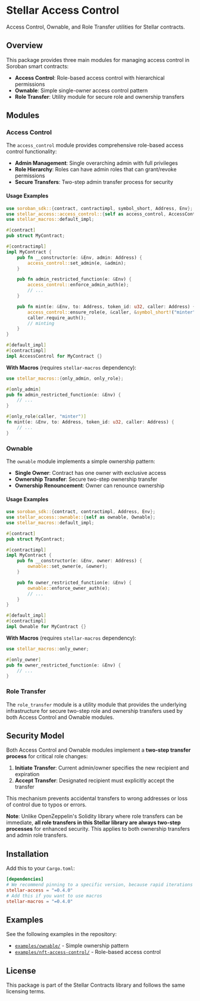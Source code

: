 # Stellar Access Control

Access Control, Ownable, and Role Transfer utilities for Stellar contracts.

## Overview

This package provides three main modules for managing access control in Soroban smart contracts:

- **Access Control**: Role-based access control with hierarchical permissions
- **Ownable**: Simple single-owner access control pattern
- **Role Transfer**: Utility module for secure role and ownership transfers

## Modules

### Access Control

The `access_control` module provides comprehensive role-based access control functionality:

- **Admin Management**: Single overarching admin with full privileges
- **Role Hierarchy**: Roles can have admin roles that can grant/revoke permissions
- **Secure Transfers**: Two-step admin transfer process for security

#### Usage Examples

```rust
use soroban_sdk::{contract, contractimpl, symbol_short, Address, Env};
use stellar_access::access_control::{self as access_control, AccessControl};
use stellar_macros::default_impl;

#[contract]
pub struct MyContract;

#[contractimpl]
impl MyContract {
    pub fn __constructor(e: &Env, admin: Address) {
        access_control::set_admin(e, &admin);
    }

    pub fn admin_restricted_function(e: &Env) {
        access_control::enforce_admin_auth(e);
        // ...
    }

    pub fn mint(e: &Env, to: Address, token_id: u32, caller: Address) {
        access_control::ensure_role(e, &caller, &symbol_short!("minter"));
        caller.require_auth();
        // minting
    }
}

#[default_impl]
#[contractimpl]
impl AccessControl for MyContract {}
```

**With Macros** (requires `stellar-macros` dependency):

```rust
use stellar_macros::{only_admin, only_role};

#[only_admin]
pub fn admin_restricted_function(e: &Env) {
    // ...
}

#[only_role(caller, "minter")]
fn mint(e: &Env, to: Address, token_id: u32, caller: Address) {
    // ...
}
```

### Ownable

The `ownable` module implements a simple ownership pattern:

- **Single Owner**: Contract has one owner with exclusive access
- **Ownership Transfer**: Secure two-step ownership transfer
- **Ownership Renouncement**: Owner can renounce ownership

#### Usage Examples

```rust
use soroban_sdk::{contract, contractimpl, Address, Env};
use stellar_access::ownable::{self as ownable, Ownable};
use stellar_macros::default_impl;

#[contract]
pub struct MyContract;

#[contractimpl]
impl MyContract {
    pub fn __constructor(e: &Env, owner: Address) {
        ownable::set_owner(e, &owner);
    }

    pub fn owner_restricted_function(e: &Env) {
        ownable::enforce_owner_auth(e);
        // ...
    }
}

#[default_impl]
#[contractimpl]
impl Ownable for MyContract {}
```

**With Macros** (requires `stellar-macros` dependency):

```rust
use stellar_macros::only_owner;

#[only_owner]
pub fn owner_restricted_function(e: &Env) {
    // ...
}
```

### Role Transfer

The `role_transfer` module is a utility module that provides the underlying infrastructure for secure two-step role and ownership transfers used by both Access Control and Ownable modules.

## Security Model

Both Access Control and Ownable modules implement a **two-step transfer process** for critical role changes:

1. **Initiate Transfer**: Current admin/owner specifies the new recipient and expiration
2. **Accept Transfer**: Designated recipient must explicitly accept the transfer

This mechanism prevents accidental transfers to wrong addresses or loss of control due to typos or errors.

**Note**: Unlike OpenZeppelin's Solidity library where role transfers can be immediate, **all role transfers in this Stellar library are always two-step processes** for enhanced security. This applies to both ownership transfers and admin role transfers.

## Installation

Add this to your `Cargo.toml`:

```toml
[dependencies]
# We recommend pinning to a specific version, because rapid iterations are expected as the library is in an active development phase.
stellar-access = "=0.4.0"
# Add this if you want to use macros
stellar-macros = "=0.4.0"
```

## Examples

See the following examples in the repository:
- [`examples/ownable/`](https://github.com/OpenZeppelin/stellar-contracts/tree/main/examples/ownable) - Simple ownership pattern
- [`examples/nft-access-control/`](https://github.com/OpenZeppelin/stellar-contracts/tree/main/examples/nft-access-control) - Role-based access control

## License

This package is part of the Stellar Contracts library and follows the same licensing terms.
